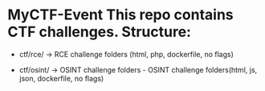 
# MyCTF-Event  This repo contains CTF challenges.  Structure:
- ctf/rce/      -> RCE challenge folders (html, php, dockerfile, no flags) 


- ctf/osint/    -> OSINT challenge folders - OSINT challenge folders(html, js, json, dockerfile, no flags)      
